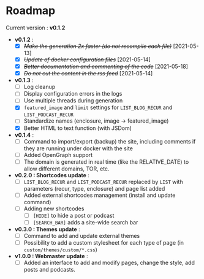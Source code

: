 # Roadmap

Current version : **v0.1.2**

- **v0.1.2** :
    + [X] ~~*Make the generation 2x faster (do not recompile each file)*~~ [2021-05-13]
    + [X] ~~*Update of docker configuration files*~~ [2021-05-14]
    + [X] ~~*Better documentation and commenting of the code*~~ [2021-05-18]
    + [X] ~~*Do not cut the content in the rss feed*~~ [2021-05-14]

- **v0.1.3** :
    + [ ] Log cleanup
    + [ ] Display configuration errors in the logs
    + [ ] Use multiple threads during generation
    + [X] `featured_image` and `limit` settings for `LIST_BLOG_RECUR` and `LIST_PODCAST_RECUR`
    + [ ] Standardize names (enclosure, image -> featured_image)
    + [X] Better HTML to text function (with JSDom)

- **v0.1.4** :
    + [ ] Command to import/export (backup) the site, including comments if they are running under docker with the site
    + [ ] Added OpenGraph support
    + [ ] The domain is generated in real time (like the RELATIVE_DATE) to allow different domains, TOR, etc.

- **v0.2.0 : Shortcodes update** :
    + [ ] `LIST_BLOG_RECUR` and `LIST_PODCAST_RECUR` replaced by `LIST` with parameters (recur, type, enclosure) and page list added
    + [ ] Added external shortcodes management (install and update command)
    + [ ] Adding new shortcodes
        * [ ] `[HIDE]` to hide a post or podcast
        + [ ] `[SEARCH_BAR]` adds a site-wide search bar
- **v0.3.0 : Themes update** :
    + [ ] Command to add and update external themes
    + [ ] Possibility to add a custom stylesheet for each type of page (in `custom/themes/custom/*.css`)
- **v1.0.0 : Webmaster update** :
    + [ ] Added an interface to add and modify pages, change the style, add posts and podcasts.
